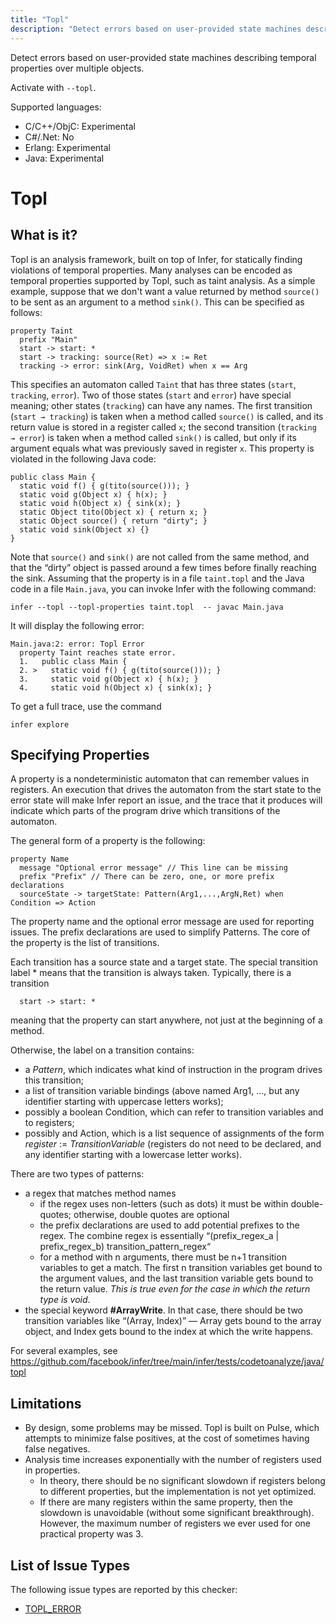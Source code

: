 ```yaml
---
title: "Topl"
description: "Detect errors based on user-provided state machines describing temporal properties over multiple objects."
---
```


Detect errors based on user-provided state machines describing temporal properties over multiple objects.

Activate with `--topl`.

Supported languages:
- C/C++/ObjC: Experimental
- C#/.Net: No
- Erlang: Experimental
- Java: Experimental

# Topl

## What is it?

Topl is an analysis framework, built on top of Infer, for statically finding violations of temporal properties. Many analyses can be encoded as temporal properties supported by Topl, such as taint analysis. As a simple example, suppose that we don't want a value returned by method `source()` to be sent as an argument to a method `sink()`. This can be specified as follows:

```
property Taint
  prefix "Main"
  start -> start: *
  start -> tracking: source(Ret) => x := Ret
  tracking -> error: sink(Arg, VoidRet) when x == Arg
```

This specifies an automaton called `Taint` that has three states (`start`, `tracking`, `error`). Two of those states (`start` and `error`) have special meaning; other states (`tracking`) can have any names. The first transition (`start → tracking`) is taken when a method called `source()` is called, and its return value is stored in a register called `x`; the second transition (`tracking → error`) is taken when a method called `sink()` is called, but only if its argument equals what was previously saved in register `x`.
This property is violated in the following Java code:

```
public class Main {
  static void f() { g(tito(source())); }
  static void g(Object x) { h(x); }
  static void h(Object x) { sink(x); }
  static Object tito(Object x) { return x; }
  static Object source() { return "dirty"; }
  static void sink(Object x) {}
}
```

Note that `source()` and `sink()` are not called from the same method, and that the “dirty” object is passed around a few times before finally reaching the sink. Assuming that the property is in a file `taint.topl` and the Java code in a file `Main.java`, you can invoke Infer with the following command:

```
infer --topl --topl-properties taint.topl  -- javac Main.java
```

It will display the following error:

```
Main.java:2: error: Topl Error
  property Taint reaches state error.
  1.   public class Main {
  2. >   static void f() { g(tito(source())); }
  3.     static void g(Object x) { h(x); }
  4.     static void h(Object x) { sink(x); }
```

To get a full trace, use the command

```
infer explore
```

## Specifying Properties

A property is a nondeterministic automaton that can remember values in registers. An execution that drives the automaton from the start state to the error state will make Infer report an issue, and the trace that it produces will indicate which parts of the program drive which transitions of the automaton.

The general form of a property is the following:

```
property Name
  message "Optional error message" // This line can be missing
  prefix "Prefix" // There can be zero, one, or more prefix declarations
  sourceState -> targetState: Pattern(Arg1,...,ArgN,Ret) when Condition => Action
```

The property name and the optional error message are used for reporting issues. The prefix declarations are used to simplify Patterns. The core of the property is the list of transitions.

Each transition has a source state and a target state. The special transition label * means that the transition is always taken. Typically, there is a transition

```
  start -> start: *
```

meaning that the property can start anywhere, not just at the beginning of a method.

Otherwise, the label on a transition contains:

* a *Pattern*, which indicates what kind of instruction in the program drives this transition;
* a list of transition variable bindings (above named Arg1, ..., but any identifier starting with uppercase letters works);
* possibly a boolean Condition, which can refer to transition variables and to registers;
* possibly and Action, which is a list sequence of assignments of the form *register* := *TransitionVariable* (registers do not need to be declared, and any identifier starting with a lowercase letter works).

There are two types of patterns:

* a regex that matches method names
    * if the regex uses non-letters (such as dots) it must be within double-quotes; otherwise, double quotes are optional
    * the prefix declarations are used to add potential prefixes to the regex. The combine regex is essentially “(prefix_regex_a | prefix_regex_b) transition_pattern_regex“
    * for a method with n arguments, there must be n+1 transition variables to get a match. The first n transition variables get bound to the argument values, and the last transition variable gets bound to the return value. *This is true even for the case in which the return type is void*.
* the special keyword **#ArrayWrite**. In that case, there should be two transition variables like “(Array, Index)” — Array gets bound to the array object, and Index gets bound to the index at which the write happens.

For several examples, see https://github.com/facebook/infer/tree/main/infer/tests/codetoanalyze/java/topl

## Limitations

* By design, some problems may be missed. Topl is built on Pulse, which attempts to minimize false positives, at the cost of sometimes having false negatives.
* Analysis time increases exponentially with the number of registers used in properties.
    * In theory, there should be no significant slowdown if registers belong to different properties, but the implementation is not yet optimized.
    * If there are many registers within the same property, then the slowdown is unavoidable (without some significant breakthrough). However, the maximum number of registers we ever used for one practical property was 3.


## List of Issue Types

The following issue types are reported by this checker:
- [TOPL_ERROR](/docs/next/all-issue-types#topl_error)
